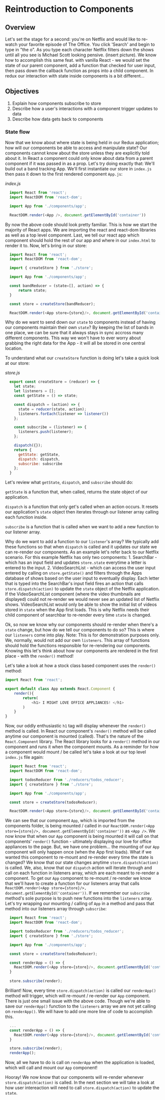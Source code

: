 # Reintroduction to Components

## Overview
Let's set the stage for a second: you're on Netflix and would like to re-watch your favorite episode of The Office. You click 'Search' and begin to type in "the o". As you type each character Netflix filters down the shows until all you see is Michael Scott looking pensive. (insert picture). We know how to accomplish this same feat. with vanilla React - we would set the state of our parent component, add a function that checked for user input, then pass down the callback function as props into a child component. In redux our interaction with state inside components is a bit different...

## Objectives
1. Explain how components subscribe to store
2. Describe how a user's interactions with a component trigger updates to data
3. Describe how data gets back to components

### State flow

Now that we know about where state is being held in our Redux application; how will our components be able to access and manipulate state? Our components cannot know about the store unless they are explicitly told about it. In React a component could only know about data from a parent component if it was passed in as a prop. Let's try doing exactly that: We'll build out a band tracking App. We'll first instantiate our store in `index.js` then pass it down to the first rendered component `App.js`:

*index.js*

```js
  import React from 'react';
  import ReactDOM from 'react-dom';

  import App from './components/app';

  ReactDOM.render(<App />, document.getElementById('container'))
```

By now the above code should look pretty familiar. This is how we start the majority of React apps. We are importing the react and react-dom libraries as well as a top level component. Last, we tell our react app which component should hold the rest of our app and where in our `index.html` to render it to. Now, let's bring in our store:

```js
  import React from 'react';
  import ReactDOM from 'react-dom';

  import { createStore } from './store';

  import App from './components/app';

  const bandReducer = (state=[], action) => {
      return state;
  }

  const store = createStore(bandReducer);

  ReactDOM.render(<App store={store}/>, document.getElementById('container'))
```

Why do we want to send down our `state` to components instead of having our components maintain their own `state`? By keeping the list of bands in one place, we can be sure that it always stays in sync accross many different components. This way we won't have to ever worry about grabbing the right data for the App - it will all be stored in one central location.

To understand what our `createStore` function is doing let's take a quick look at our store:

*store.js*

```js
  export const createStore = (reducer) => {
    let state;
    let listeners = [];
    const getState = () => state;

    const dispatch = (action) => {
      state = reducer(state, action);
      listeners.forEach(listener => listener())
    };

    const subscribe = (listener) => {
      listeners.push(listener);
    };

    dispatch({});
    return {
      getState: getState,
      dispatch: dispatch,
      subscribe: subscribe
    };
  }
```

Let's review what `getState`, `dispatch`, and `subscribe` should do:

`getState` is a function that, when called, returns the state object of our application.

`dispatch` is a function that only get's called when an action occurs. It resets our application's `state` object then iterates through our listener array calling each function inside.

`subscribe` is a function that is called when we want to add a new function to our listener array.

Why do we want to add a function to our `listener`'s array? We typically add these functions so that when `dispatch` is called and it updates our state we can re-render our components. As an example let's refer back to our Netflix scenario. For this example Netflix has only two components: 1. SearchBar - which has an input field and updates `store.state` everytime a letter is entered to the input. 2. VideoSearchList - which can access the user input entered by calling on `store.getState()` and filters through the Apps database of shows based on the user input to eventually display. Each letter that is typed into the SearchBar's input field fires an action that calls `store.dispatch(action)` to update the `state` object of the Netflix application. If the VideoSearchList component (where the video thumbnails are displayed) could not re-render we would never see an updated list of Netflix shows. VideoSearchList would only be able to show the initial list of videos stored in `state` when the App first loads. This is why Netflix needs their child component of searchbar to re-render every time `state` is changed.

Ok, so now we know why our components should re-render when there's a `state` change, but how do we tell our components to do so? This is where our `listeners` come into play. Note: This is for demonstration purposes only. We, normally, would not add our own `listeners`. This array of functions should hold the functions responsible for re-rendering our components. Knowing this let's think about how our components are rendered in the first place - with the `render()` method!

Let's take a look at how a stock class based component uses the `render()` method:

```js
import React from 'react';

export default class App extends React.Component {
	render(){
		return(
			<h1> I MIGHT LOVE OFFICE APPLIANCES! </h1>
		)
	}
}

```

Now, our oddly enthusiastic `h1` tag will display whenever the `render()` method is called. In React our component's `render()` method will be called anytime our component is mounted (called). That's the nature of the `React.Component` library. The React library looks for a `render()` method in our component and runs it  when the component mounts. As a reminder for how a component would mount / be called let's take a look at our top level `index.js` file again:

```js
  import React from 'react';
  import ReactDOM from 'react-dom';

  import todosReducer from './reducers/todos_reducer';
  import { createStore } from './store';

  import App from './components/app';

  const store = createStore(todosReducer);

  ReactDOM.render(<App store={store}/>, document.getElementById('container'))
```

We can see that our component `App`, which is imported from the components folder, is being mounted / called in our `ReactDOM.render(<App store={store}/>, document.getElementById('container'))` as `<App />`. We now know that when our `App` component is being mounted it will call on that components' `render()` function - ultimately displaying our love for office appliances to the page. But, we have one problem... the mounting of our `App` component will only happen once (when the App first loads). What if we wanted this component to re-mount and re-render every time the state is changed? We know that our state changes anytime `store.dispatch(action)` is called. We, also, know that our `dispatch` action will iterate through and call on each function in listeners array, which are each meant to re-render a component. To get our `App` component to re-mount / re-render we know that we'll have to create a function for our listeners array that calls `ReactDOM.render(<App store={store}/>, document.getElementById('container'))`. If we remember our `subscribe` method's sole purpose is to push new functions into the `listeners` array. Let's try wrapping our mounting / calling of `App` in a method and pass that method into our listeners array through `subscribe`:

```js
  import React from 'react';
  import ReactDOM from 'react-dom';

  import todosReducer from './reducers/todos_reducer';
  import { createStore } from './store';

  import App from './components/app';

  const store = createStore(todosReducer);

  const renderApp = () => {
    ReactDOM.render(<App store={store}/>, document.getElementById('container'))
  }
  
  store.subscribe(render);
```

Brilliant! Now, every time `store.dispatch(action)` is called our `renderApp()` method will trigger, which will re-mount / re-render our `App` component. There is just one small issue with the above code. Though we're able to save our `renderApp()` function to the `listeners` array we are not yet calling on `renderApp()`. We will have to add one more line of code to accomplish this.

```js
  ...
  const renderApp = () => {
    ReactDOM.render(<App store={store}/>, document.getElementById('container'))
  }

  store.subscribe(render);
  renderApp();
```

Now, all we have to do is call on `renderApp` when the application is loaded, which will call and mount our `App` component!

Hooray! We now know that our components will re-render whenever `store.dispatch(action)` is called. In the next section we will take a look at how user intereaction will need to call `store.dispatch(action)` to update the `state`.
